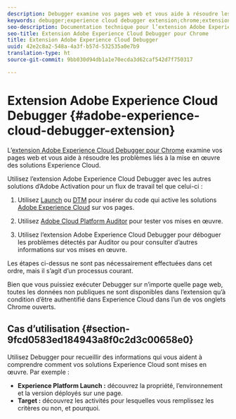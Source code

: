 ```yaml
---
description: Debugger examine vos pages web et vous aide à résoudre les problèmes liés à la mise en œuvre des solutions Experience Cloud.
keywords: debugger;experience cloud debugger extension;chrome;extension
seo-description: Documentation technique pour l’extension Adobe Experience Cloud Debugger pour Chrome - examiner vos pages web et comprendre les problèmes liés aux mises en œuvre de solutions Experience Cloud.
seo-title: Extension Adobe Experience Cloud Debugger pour Chrome
title: Extension Adobe Experience Cloud Debugger
uuid: 42e2c8a2-548a-4a3f-b57d-532535a0e7b9
translation-type: ht
source-git-commit: 9bb030d94db1a1e70ecda3d62caf542d7f750317

---
```



# Extension Adobe Experience Cloud Debugger {#adobe-experience-cloud-debugger-extension}

L’[extension Adobe Experience Cloud Debugger pour Chrome](https://chrome.google.com/webstore/detail/adobe-experience-cloud-de/ocdmogmohccmeicdhlhhgepeaijenapj) examine vos pages web et vous aide à résoudre les problèmes liés à la mise en œuvre des solutions Experience Cloud.

Utilisez l’extension Adobe Experience Cloud Debugger avec les autres solutions d’Adobe Activation pour un flux de travail tel que celui-ci :

1. Utilisez [Launch](https://docs.adobe.com/content/help/fr-FR/launch/using/overview.html) ou [DTM](https://docs.adobe.com/content/help/fr-FR/dtm/using/dtm-home.html) pour insérer du code qui active les solutions [Adobe Experience Cloud](https://docs.adobe.com/content/help/fr-FR/experience-cloud/user-guides/home.html) sur vos pages.

1. Utilisez [Adobe Cloud Platform Auditor](https://docs.adobe.com/content/help/fr-FR/auditor/using/overview.html) pour tester vos mises en œuvre.
1. Utilisez l’extension Adobe Experience Cloud Debugger pour déboguer les problèmes détectés par Auditor ou pour consulter d’autres informations sur vos mises en œuvre.

Les étapes ci-dessus ne sont pas nécessairement effectuées dans cet ordre, mais il s’agit d’un processus courant.

Bien que vous puissiez exécuter Debugger sur n’importe quelle page web, toutes les données non publiques ne sont disponibles dans l’extension qu’à condition d’être authentifié dans Experience Cloud dans l’un de vos onglets Chrome ouverts.

## Cas d’utilisation {#section-9fcd0583ed184943a8f0c2d3c00658e0}

Utilisez Debugger pour recueillir des informations qui vous aident à comprendre comment vos solutions Experience Cloud sont mises en œuvre. Par exemple :

* **Experience Platform Launch :** découvrez la propriété, l’environnement et la version déployés sur une page.
* **Target :** découvrez les activités pour lesquelles vous remplissez les critères ou non, et pourquoi.
